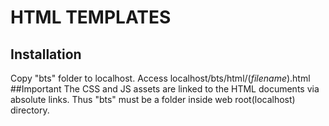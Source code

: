 # HTML TEMPLATES
## Installation
Copy "bts" folder to localhost. Access localhost/bts/html/(*filename*).html
##Important
The CSS and JS assets are linked to the HTML documents via absolute links. Thus "bts" must be a folder inside web root(localhost) directory.
